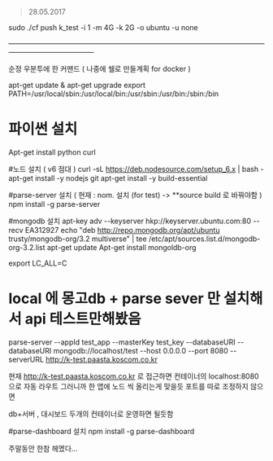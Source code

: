 > 28.05.2017

sudo ./cf push k_test -i 1 -m 4G -k 2G -o ubuntu -u none

————————————————————————————————————————————————

순정 우분투에 한 커맨드 ( 나중에 쉘로 만들계획 for docker )

apt-get update & apt-get upgrade
export PATH=/usr/local/sbin:/usr/local/bin:/usr/sbin:/usr/bin:/sbin:/bin

# 파이썬 설치
Apt-get install python curl

#노드 설치 ( v6 점대 )
curl -sL https://deb.nodesource.com/setup_6.x |  bash -
apt-get install -y nodejs git 
apt-get install -y build-essential

#parse-server 설치 ( 현재 : nom. 설치 (for test) -> **source build 로 바꿔야함 )
npm install -g parse-server 

#mongodb 설치
apt-key adv --keyserver hkp://keyserver.ubuntu.com:80 --recv EA312927
echo "deb http://repo.mongodb.org/apt/ubuntu trusty/mongodb-org/3.2 multiverse" | tee /etc/apt/sources.list.d/mongodb-org-3.2.list
apt-get update
Apt-get install mongoldb-org

export LC_ALL=C

# local 에 몽고db + parse sever 만 설치해서 api 테스트만해봤음
parse-server --appId test_app --masterKey test_key --databaseURI --databaseURI mongodb://localhost/test --host 0.0.0.0 --port 8080 --serverURL http://k-test.paasta.koscom.co.kr

현재  http://k-test.paasta.koscom.co.kr 로 접근하면 컨테이너의 localhost:8080 으로 자동 라우트 그러니까 한 앱에 노드 씩 올리는게 맞을듯 포트를 따로 조정하지 않으면 

db+서버 , 대시보드 두개의 컨테이너로 운영하면 될듯함


#parse-dashboard 설치
npm install -g parse-dashboard

주말동안 한참 헤멨다...

